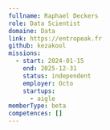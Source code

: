 ```yaml
---
fullname: Raphael Deckers
role: Data Scientist
domaine: Data
link: https://entropeak.fr
github: kezakool
missions:
  - start: 2024-01-15
    end: 2025-12-31
    status: independent
    employer: Octo
    startups:
      - aigle
memberType: beta
competences: []
---
```

